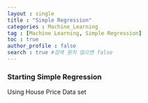 ```yaml
---
layout : single
title : "Simple Regression"
categories : Machine_Learning
tag : [Machine Learning, Simple Regression]
toc : true
author_profile : false 
search : true #검색 원치 않으면 false
---
```


### Starting Simple Regression

Using House Price Data set
